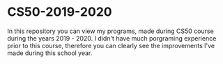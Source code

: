 # CS50-2019-2020

In this repository you can view my programs, made during CS50 course during the years 2019 - 2020.
I didn't have much porgraming experience prior to this course, therefore you can clearly see the improvements I've made during this school year.
